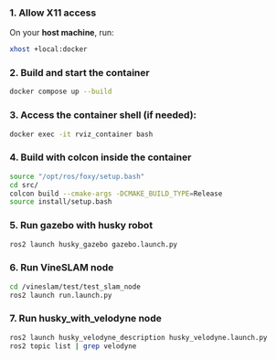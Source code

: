 ### 1. Allow X11 access

On your **host machine**, run:

```bash
xhost +local:docker
```

### 2. Build and start the container

```bash
docker compose up --build
```

### 3. Access the container shell (if needed):

```bash
docker exec -it rviz_container bash
```

### 4. Build with colcon inside the container
```bash
source "/opt/ros/foxy/setup.bash"
cd src/
colcon build --cmake-args -DCMAKE_BUILD_TYPE=Release
source install/setup.bash
```

### 5. Run gazebo with husky robot
```bash
ros2 launch husky_gazebo gazebo.launch.py
```

### 6. Run VineSLAM node
```bash
cd /vineslam/test/test_slam_node
ros2 launch run.launch.py
```

### 7. Run husky_with_velodyne node
```bash
ros2 launch husky_velodyne_description husky_velodyne.launch.py
ros2 topic list | grep velodyne
```

